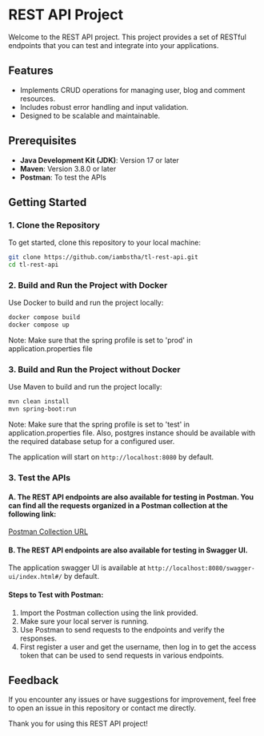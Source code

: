 # REST API Project

Welcome to the REST API project. This project provides a set of RESTful endpoints that you can test and integrate into your applications.

## Features
- Implements CRUD operations for managing user, blog and comment resources.
- Includes robust error handling and input validation.
- Designed to be scalable and maintainable.

## Prerequisites
- **Java Development Kit (JDK)**: Version 17 or later
- **Maven**: Version 3.8.0 or later
- **Postman**: To test the APIs

## Getting Started

### 1. Clone the Repository
To get started, clone this repository to your local machine:
```bash
git clone https://github.com/iambstha/tl-rest-api.git
cd tl-rest-api
```

### 2. Build and Run the Project with Docker
Use Docker to build and run the project locally:
```bash
docker compose build
docker compose up
```
Note: Make sure that the spring profile is set to 'prod' in application.properties file


### 3. Build and Run the Project without Docker
Use Maven to build and run the project locally:
```bash
mvn clean install
mvn spring-boot:run
```
Note: Make sure that the spring profile is set to 'test' in application.properties file. 
Also, postgres instance should be available with the required database setup for a configured user.

The application will start on `http://localhost:8080` by default.

### 3. Test the APIs

#### A. The REST API endpoints are also available for testing in Postman. You can find all the requests organized in a Postman collection at the following link:

[Postman Collection URL](https://drive.google.com/file/d/1XEzJpFu9JGUQlauEE5KDQ6AfXJtjxywU/view?usp=sharing)

#### B. The REST API endpoints are also available for testing in Swagger UI. 
The application swagger UI is available at `http://localhost:8080/swagger-ui/index.html#/` by default.

#### Steps to Test with Postman:
1. Import the Postman collection using the link provided.
2. Make sure your local server is running.
3. Use Postman to send requests to the endpoints and verify the responses.
4. First register a user and get the username, then log in to get the access token that can be used to send requests in various endpoints. 

## Feedback
If you encounter any issues or have suggestions for improvement, feel free to open an issue in this repository or contact me directly.

Thank you for using this REST API project!

